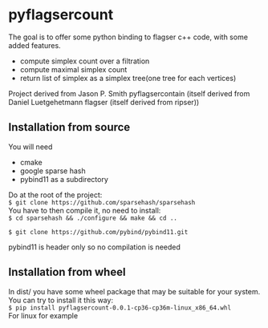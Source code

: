 # pyflagsercount

The goal is to offer some python binding to flagser c++ code, with some added features.
- compute simplex count over a filtration
- compute maximal simplex count
- return list of simplex as a simplex tree(one tree for each vertices)

Project derived from Jason P. Smith pyflagsercontain (itself derived from Daniel Luetgehetmann flagser (itself derived from ripser))


## Installation from source

You will need  
- cmake 
- google sparse hash
- pybind11 as a subdirectory

Do at the root of the project:  
`$ git clone https://github.com/sparsehash/sparsehash`  
You have to then compile it, no need to install:  
`$ cd sparsehash && ./configure && make && cd ..  `

`$ git clone https://github.com/pybind/pybind11.git `

pybind11 is header only so no compilation is needed  

## Installation from wheel

In dist/ you have some wheel package that may be suitable for your system. You can try to install it this way:  
`$ pip install pyflagsercount-0.0.1-cp36-cp36m-linux_x86_64.whl `  
For linux for example 